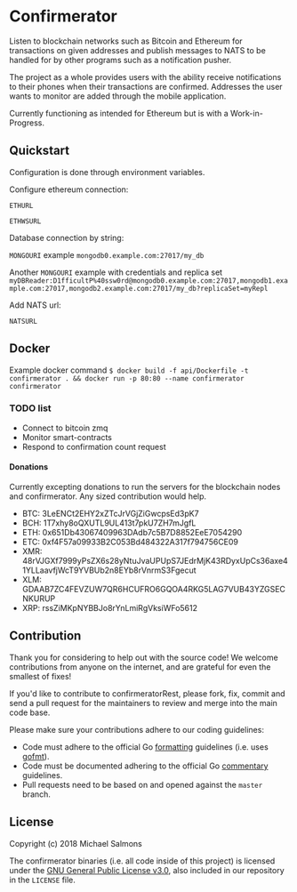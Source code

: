 # Confirmerator

Listen to blockchain networks such as Bitcoin and Ethereum for transactions on given addresses 
and publish messages to NATS to be handled for by other programs such as a notification pusher.

The project as a whole provides users with the ability receive notifications to their phones 
when their transactions are confirmed. Addresses the user wants to monitor are added through
the mobile application.

Currently functioning as intended for Ethereum but is with a Work-in-Progress.  


## Quickstart

Configuration is done through environment variables.

Configure ethereum connection:

`ETHURL`

`ETHWSURL`

Database connection by string:
 
`MONGOURI`  example  `mongodb0.example.com:27017/my_db`

Another `MONGOURI` example with credentials and replica set
`myDBReader:D1fficultP%40ssw0rd@mongodb0.example.com:27017,mongodb1.example.com:27017,mongodb2.example.com:27017/my_db?replicaSet=myRepl`

Add NATS url:

`NATSURL`


## Docker
Example docker command
`$ docker build -f api/Dockerfile -t confirmerator . && docker run -p 80:80 --name confirmerator confirmerator`

### TODO list

* Connect to bitcoin zmq
* Monitor smart-contracts
* Respond to confirmation count request


#### Donations
Currently excepting donations to run the servers for the blockchain nodes and confirmerator.
Any sized contribution would help.

* BTC: 3LeENCt2EHY2xZTcJrVGjZiGwcpsEd3pK7
* BCH: 1T7xhy8oQXUTL9UL413t7pkU7ZH7mJgfL
* ETH: 0x651Db43067409963DAdb7c5B7D8852EeE7054290
* ETC: 0xf4F57a09933B2C053Bd484322A317f794756CE09
* XMR: 48rVJGXf7999yPsZX6s28yNtuJvaUPUpS7JEdrMjK43RDyxUpCs36axe41YLLaavfjWcT9YVBUb2n8EYb8rVnrmS3Fgecut
* XLM: GDAAB7ZC4FEVZUW7QR6HCUFRO6GQOA4RKG5LAG7VUB43YZGSECNKURUP
* XRP: rssZiMKpNYBBJo8rYnLmiRgVksiWFo5612


## Contribution

Thank you for considering to help out with the source code! We welcome contributions from
anyone on the internet, and are grateful for even the smallest of fixes!

If you'd like to contribute to confirmeratorRest, please fork, fix, commit and send a pull request
for the maintainers to review and merge into the main code base.

Please make sure your contributions adhere to our coding guidelines:

 * Code must adhere to the official Go [formatting](https://golang.org/doc/effective_go.html#formatting) guidelines (i.e. uses [gofmt](https://golang.org/cmd/gofmt/)).
 * Code must be documented adhering to the official Go [commentary](https://golang.org/doc/effective_go.html#commentary) guidelines.
 * Pull requests need to be based on and opened against the `master` branch.
 
 
 ## License
 
 Copyright (c) 2018 Michael Salmons
 
 The confirmerator binaries (i.e. all code inside of this project) is licensed under the
 [GNU General Public License v3.0](https://www.gnu.org/licenses/gpl-3.0.en.html), also included
 in our repository in the `LICENSE` file.